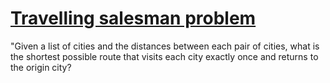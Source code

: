 # [Travelling salesman problem](https://en.wikipedia.org/wiki/Travelling_salesman_problem)

"Given a list of cities and the distances between each pair of cities, what is the shortest possible route that visits
each city exactly once and returns to the origin city?
